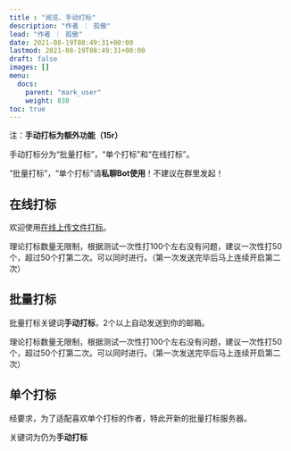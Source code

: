 ```yaml
---
title : "阅览、手动打标"
description: "作者 ｜ 孤傲"
lead: "作者 ｜ 孤傲"
date: 2021-08-19T08:49:31+00:00
lastmod: 2021-08-19T08:49:31+00:00
draft: false 
images: []
menu:
  docs:
    parent: "mark_user"
    weight: 830
toc: true
---
```


注：**手动打标为额外功能（15r）**

手动打标分为“批量打标”，“单个打标”和“在线打标”。

“批量打标”，“单个打标”请**私聊Bot使用**！不建议在群里发起！

## 在线打标

欢迎使用[在线上传文件打标](https://skin-api-sq.gushao.club/hand)。

理论打标数量无限制，根据测试一次性打100个左右没有问题，建议一次性打50个，超过50个打第二次。可以同时进行。（第一次发送完毕后马上连续开启第二次）

## 批量打标

批量打标关键词**手动打标**，2个以上自动发送到你的邮箱。

理论打标数量无限制，根据测试一次性打100个左右没有问题，建议一次性打50个，超过50个打第二次。可以同时进行。（第一次发送完毕后马上连续开启第二次）

## 单个打标

经要求，为了适配喜欢单个打标的作者，特此开新的批量打标服务器。

关键词为仍为**手动打标**
